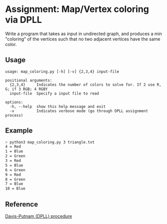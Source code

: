 # Assignment: Map/Vertex coloring via DPLL
Write a program that takes as input in undirected graph, and produces a min "coloring" of the vertices such that no two adjacent vertices have the same color.

## Usage
```
usage: map_coloring.py [-h] [-v] {2,3,4} input-file

positional arguments:
  {2,3,4}     Indicates the number of colors to solve for. If 2 use R, G; if 3 RGB; 4 RGBY
  input-file  Specify a input file to read

options:
  -h, --help  show this help message and exit
  -v          Indicates verbose mode (go through DPLL assignment process)
```

## Example
``` bash
> python3 map_coloring.py 3 triangle.txt
4 = Red
1 = Blue
2 = Green
3 = Red
5 = Blue
6 = Green
9 = Red
8 = Green
7 = Blue
10 = Blue
```

## Reference
[Davis-Putnam (DPLL) procedure](https://cs.nyu.edu/~davise/ai/dp.txt)